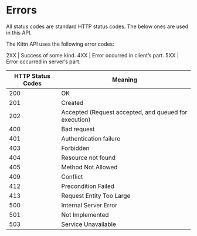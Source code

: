 # Errors

<aside class="notice">
All status codes are standard HTTP status codes. The below ones are used in this API.
</aside>

The Kittn API uses the following error codes:

2XX | Success of some kind.
4XX | Error occurred in client’s part.
5XX | Error occurred in server’s part.


HTTP Status Codes | Meaning
---------- | -------
200 | OK 
201 | Created 
202 | Accepted (Request accepted, and queued for execution) 
400 | Bad request 
401 | Authentication failure 
403 | Forbidden 
404 | Resource not found 
405 | Method Not Allowed 
409 | Conflict 
412 | Precondition Failed 
413 | Request Entity Too Large 
500 | Internal Server Error 
501 | Not Implemented 
503 | Service Unavailable
